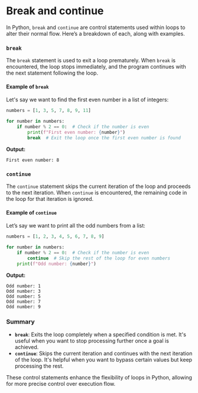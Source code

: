 # Break and continue
In Python, `break` and `continue` are control statements used within loops to alter their normal flow. Here’s a breakdown of each, along with examples.

### `break`

The `break` statement is used to exit a loop prematurely. When `break` is encountered, the loop stops immediately, and the program continues with the next statement following the loop.

#### Example of `break`

Let's say we want to find the first even number in a list of integers:

```python
numbers = [1, 3, 5, 7, 8, 9, 11]

for number in numbers:
    if number % 2 == 0:  # Check if the number is even
        print(f"First even number: {number}")
        break  # Exit the loop once the first even number is found
```

**Output:**
```
First even number: 8
```

### `continue`

The `continue` statement skips the current iteration of the loop and proceeds to the next iteration. When `continue` is encountered, the remaining code in the loop for that iteration is ignored.

#### Example of `continue`

Let’s say we want to print all the odd numbers from a list:

```python
numbers = [1, 2, 3, 4, 5, 6, 7, 8, 9]

for number in numbers:
    if number % 2 == 0:  # Check if the number is even
        continue  # Skip the rest of the loop for even numbers
    print(f"Odd number: {number}")
```

**Output:**
```
Odd number: 1
Odd number: 3
Odd number: 5
Odd number: 7
Odd number: 9
```

### Summary

- **`break`**: Exits the loop completely when a specified condition is met. It's useful when you want to stop processing further once a goal is achieved.
- **`continue`**: Skips the current iteration and continues with the next iteration of the loop. It's helpful when you want to bypass certain values but keep processing the rest.

These control statements enhance the flexibility of loops in Python, allowing for more precise control over execution flow. 